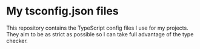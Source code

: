 # My tsconfig.json files

This repository contains the TypeScript config files I use for my projects. They aim to be as strict as possible so I can take full advantage of the type checker.
